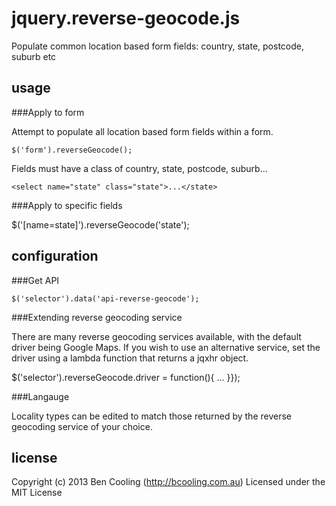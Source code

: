 jquery.reverse-geocode.js
=========================

Populate common location based form fields: country, state, postcode, suburb etc


usage
-----

###Apply to form

Attempt to populate all location based form fields within a form.

    $('form').reverseGeocode();

Fields must have a class of country, state, postcode, suburb...

    <select name="state" class="state">...</state>

###Apply to specific fields

  $('[name=state]').reverseGeocode('state');


configuration
-------------

###Get API

    $('selector').data('api-reverse-geocode');

###Extending reverse geocoding service

There are many reverse geocoding services available, with the default driver being Google Maps.
If you wish to use an alternative service, set the driver using a lambda function that returns
a jqxhr object. 

  $('selector').reverseGeocode.driver = function(){
    ...
  }});


###Langauge

Locality types can be edited to match those returned by the reverse geocoding service of your choice.



license
-------
Copyright (c) 2013 Ben Cooling (http://bcooling.com.au)
Licensed under the MIT License